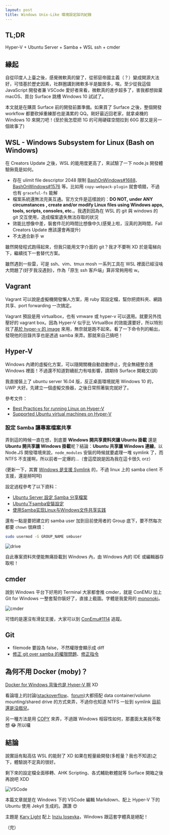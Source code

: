 ```yaml
---
layout: post
title: Windows Unix-Like 環境設定踩坑紀錄
---
```


## TL;DR

Hyper-V + Ubuntu Server + Samba + WSL ssh + cmder

## 緣起

自從印度人上臺之後，感覺微軟真的變了，從邪惡帝國主義（？）變成開源大法好，可惜基於歷史因素，社群圈講到微軟多半是酸居多，唉。至少從我這個 JavaScript 開發者兼 VSCode 愛好者來看，微軟真的進步超多了，害我都想拋棄 macOS、買台 Surface 跳槽 Windows 10 試試了。

本文就是在購買 Surface 前的開發前置準備。如果買了 Surface 之後，整個開發 workflow 都要砍掉重練那也是滿累的 QQ。剛好最近回老家，就拿桌機的 Windows 10 來開刀吧！(至於我怎麼把 1G 的可用硬碟空間拉到 60G 那又是另一個故事了)

## WSL - Windows Subsystem for Linux (Bash on Windows)

在 Creators Update 之後，WSL 的能用度更高了，來試驗了一下 node.js 開發體驗揪竟是如何。

* 存在 ulimit file descriptor 2048 限制 [BashOnWindows#1688](https://github.com/Microsoft/BashOnWindows/issues/1688)、[BashOnWindows#1576](https://github.com/Microsoft/BashOnWindows/issues/1576) 等。比如用 `copy-webpack-plugin` 就會噴錯，不過也有 `graceful-fs` 能解
* 檔案系統還無法完美互通。官方文件是這樣說的：**DO NOT,** __**under ANY circumstances**__ **, create and/or modify Linux files using Windows apps, tools, scripts, consoles, etc.**。我遇到因為在 WSL 的 git 與 windows 的 git 交互使用，造成檔案遺失無法存取的狀況
* 效能比想像中差，裝套件花的時間比想像中久(感覺上啦，沒真的測時間，Fall Creators Update 應該還會再提升)
* 不太適合新手 w

雖然開發程式跑得起來，但我只能用文字介面的 git？我才不要咧 XD 於是電梯向下，繼續找下一套替代方案。

雖然遇到一些雷，可是 ssh、vim、tmux mosh 一系列工具在 WSL 裡面已經沒啥大問題了(好歹我沒遇到)，作為「原生 ssh 客戶端」算非常夠用啦 w。

## Vagrant

Vagrant 可以說是虛擬機開發懶人方案，用 ruby 寫設定檔，幫你把資料夾、網路共享、port forwarding 一次搞定。

Vagrant 預設是用 virtualbox，也有 vmware 或 hyper-v 可以選用。就要另外找壓好的 vagrant box。因為 Hyper-V 似乎比 VirtualBox 的效能還要好，所以特別找了[基於 hyper-v 的 image](https://app.vagrantup.com/jjworren/boxes/xenial64) 來用，無奈就是跑不起來。看了一下命令列的輸出，發現他的目錄共享也是透過 samba 來弄。那就來自己搞吧！

## Hyper-V

Windows 內建的虛擬化方案，可以隨開關機自動啟動停止，完全無縫整合進 Windows 裡面！不過還不知道對續航力有啥影響，請期待 Surface 開箱文(誤)

我直接裝上了 ubuntu server 16.04 版，反正桌面環境就用 Windows 10 的，UWP 大好。先建立一個虛擬交換器，之後日常照著裝完就好了。

參考文件：

* [Best Practices for running Linux on Hyper-V](https://docs.microsoft.com/en-us/windows-server/virtualization/hyper-v/best-practices-for-running-linux-on-hyper-v)
* [Supported Ubuntu virtual machines on Hyper-V](https://docs.microsoft.com/en-us/windows-server/virtualization/hyper-v/supported-ubuntu-virtual-machines-on-hyper-v)

### 設定 Samba 讓專案檔案共享

弄到這的時候一直在想，到底要 **Windows 開共享資料夾讓 Ubuntu 掛載** 還是 **Ubuntu 開共享讓 Windows 掛載**呢？結論：**Ubuntu 共享讓 Windows 連線**。以 Node.JS 開發環境來說，`node_modules` 安裝的時候就要處理一堆 symlink 了，而 NTFS 不支援啊，所以前者一定爆的...（會這麼說是因為我在這卡很久 orz）

(更新一下，其實 [Windows 是支援 Symlink](https://blogs.windows.com/buildingapps/2016/12/02/symlinks-windows-10/#oFj8QWsqO3o1e18O.97) 的，不過 linux 上的 samba client 不支援，還是掰呵呵)

設定過程參考了以下資料：

* [Ubuntu Server 設定 Samba 分享檔案](http://www.arthurtoday.com/2015/04/ubuntu-server-share-folder-samba.html)
* [Ubuntu下samba安裝設定](http://flykof.pixnet.net/blog/post/23028119)
* [使用Samba实现Linux与Windows文件共享实践](https://wsgzao.github.io/post/samba/)

還有一點是要把建立的 samba user 加到目前使用者的 Group 底下，要不然每次都要 `chown` 很麻煩：

```bash
sudo usermod -G GROUP_NAME smbuser
```

![drive](http://i.imgur.com/SJYhYwJ.png)

自此專案資料夾便能無痛掛載到 Windows 內，由 Windows 內的 IDE 或編輯器存取啦！

## cmder

說到 Windows 平台下好用的 Terminal 大家都會推 cmder，就是 ConEMU 加上 Git for Windows 一整套幫你裝好了，直接上截圖。字體是我愛用的 [mononoki](https://github.com/madmalik/mononoki)。

![cmder](http://i.imgur.com/VHM4USs.png)

可惜的是還沒有滑鼠支援，大家可以到 [ConEmu#1114](https://github.com/Maximus5/ConEmu/issues/1114) 追蹤。

## Git

* filemode 要設為 false，不然權限會顯示成 diff
* [修正 git over samba 的權限問題](https://stackoverflow.com/questions/20958888/preserving-file-permissions-for-samba-shares-when-file-is-edited)、[修正指令](https://stackoverflow.com/questions/6448242/git-push-error-insufficient-permission-for-adding-an-object-to-repository-datab/6448326#6448326)

## 為何不用 Docker (moby)？

[Docker for Windows 背後也是 Hyper-V 啊](https://docs.docker.com/docker-for-windows/install/#download-docker-for-windows) XD

看論壇上的討論([stackoverflow](https://stackoverflow.com/questions/22842920/how-to-edit-code-in-a-docker-container-in-development)、[forum](https://forums.docker.com/t/best-practices-for-getting-code-into-a-container-git-clone-vs-copy-vs-data-container/4077))大都搭配 data container/volumn mounting/shared drive 的方式來弄，不過你也知道 NTFS 一扯到 symlink [目前還是沒戲兒](https://github.com/docker/for-win/issues/109)。

另一種方法是用 [COPY](http://blog.cloud66.com/how-to-get-code-into-a-docker-container/) 來弄，不過跟 Windows 相容性如何，那畫面太美我不敢想 😂 所以囉

## 結論

說實話有點高估 WSL 的能耐了 XD 如果在輕量級開發(多輕量？我也不知道)之下，體驗說不定真的很好。

剩下來的設定檔全面移轉、AHK Scripting、各式輔助軟體就等 Surface 開箱之後再說吧 XDD

![VSCode](http://i.imgur.com/G09U4RQ.png)

本篇文章就是在 Windows 下的 VSCode 編輯 Markdown、配上 Hyper-V 下的 Ubuntu 使用 Jekyll 生成的。讚讚 😍

主題是 [Kary Light](https://github.com/karyfoundation/kf-theme-vscode) 配上 [Inziu Iosevka](https://be5invis.github.io/Iosevka/inziu.html)，Windows 跟這套字體真是絕配！

（完）
